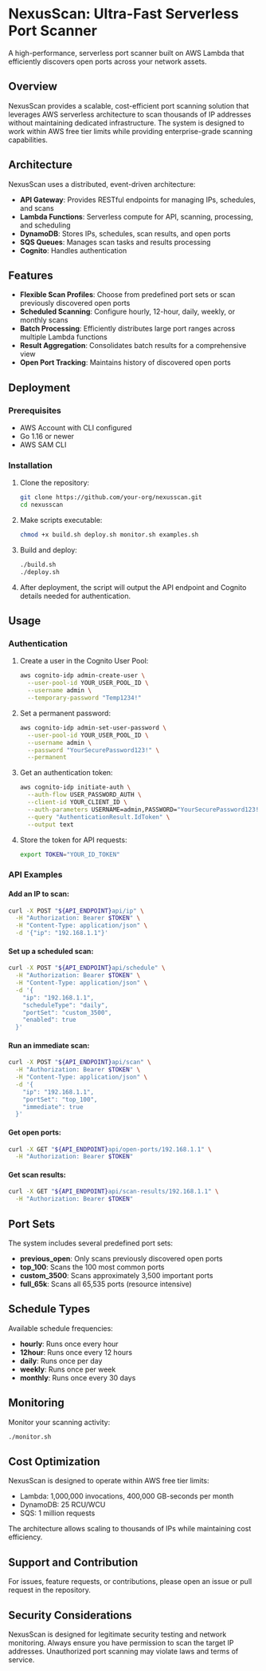 # NexusScan: Ultra-Fast Serverless Port Scanner

A high-performance, serverless port scanner built on AWS Lambda that efficiently discovers open ports across your network assets.

## Overview

NexusScan provides a scalable, cost-efficient port scanning solution that leverages AWS serverless architecture to scan thousands of IP addresses without maintaining dedicated infrastructure. The system is designed to work within AWS free tier limits while providing enterprise-grade scanning capabilities.

## Architecture

NexusScan uses a distributed, event-driven architecture:

- **API Gateway**: Provides RESTful endpoints for managing IPs, schedules, and scans
- **Lambda Functions**: Serverless compute for API, scanning, processing, and scheduling
- **DynamoDB**: Stores IPs, schedules, scan results, and open ports
- **SQS Queues**: Manages scan tasks and results processing
- **Cognito**: Handles authentication

## Features

- **Flexible Scan Profiles**: Choose from predefined port sets or scan previously discovered open ports
- **Scheduled Scanning**: Configure hourly, 12-hour, daily, weekly, or monthly scans
- **Batch Processing**: Efficiently distributes large port ranges across multiple Lambda functions
- **Result Aggregation**: Consolidates batch results for a comprehensive view
- **Open Port Tracking**: Maintains history of discovered open ports

## Deployment

### Prerequisites
- AWS Account with CLI configured
- Go 1.16 or newer
- AWS SAM CLI

### Installation

1. Clone the repository:
   ```bash
   git clone https://github.com/your-org/nexusscan.git
   cd nexusscan
   ```

2. Make scripts executable:
   ```bash
   chmod +x build.sh deploy.sh monitor.sh examples.sh
   ```

3. Build and deploy:
   ```bash
   ./build.sh
   ./deploy.sh
   ```

4. After deployment, the script will output the API endpoint and Cognito details needed for authentication.

## Usage

### Authentication

1. Create a user in the Cognito User Pool:
   ```bash
   aws cognito-idp admin-create-user \
     --user-pool-id YOUR_USER_POOL_ID \
     --username admin \
     --temporary-password "Temp1234!"
   ```

2. Set a permanent password:
   ```bash
   aws cognito-idp admin-set-user-password \
     --user-pool-id YOUR_USER_POOL_ID \
     --username admin \
     --password "YourSecurePassword123!" \
     --permanent
   ```

3. Get an authentication token:
   ```bash
   aws cognito-idp initiate-auth \
     --auth-flow USER_PASSWORD_AUTH \
     --client-id YOUR_CLIENT_ID \
     --auth-parameters USERNAME=admin,PASSWORD="YourSecurePassword123!" \
     --query "AuthenticationResult.IdToken" \
     --output text
   ```

4. Store the token for API requests:
   ```bash
   export TOKEN="YOUR_ID_TOKEN"
   ```

### API Examples

#### Add an IP to scan:
```bash
curl -X POST "${API_ENDPOINT}api/ip" \
  -H "Authorization: Bearer $TOKEN" \
  -H "Content-Type: application/json" \
  -d '{"ip": "192.168.1.1"}'
```

#### Set up a scheduled scan:
```bash
curl -X POST "${API_ENDPOINT}api/schedule" \
  -H "Authorization: Bearer $TOKEN" \
  -H "Content-Type: application/json" \
  -d '{
    "ip": "192.168.1.1",
    "scheduleType": "daily",
    "portSet": "custom_3500",
    "enabled": true
  }'
```

#### Run an immediate scan:
```bash
curl -X POST "${API_ENDPOINT}api/scan" \
  -H "Authorization: Bearer $TOKEN" \
  -H "Content-Type: application/json" \
  -d '{
    "ip": "192.168.1.1",
    "portSet": "top_100",
    "immediate": true
  }'
```

#### Get open ports:
```bash
curl -X GET "${API_ENDPOINT}api/open-ports/192.168.1.1" \
  -H "Authorization: Bearer $TOKEN"
```

#### Get scan results:
```bash
curl -X GET "${API_ENDPOINT}api/scan-results/192.168.1.1" \
  -H "Authorization: Bearer $TOKEN"
```

## Port Sets

The system includes several predefined port sets:

- **previous_open**: Only scans previously discovered open ports
- **top_100**: Scans the 100 most common ports
- **custom_3500**: Scans approximately 3,500 important ports
- **full_65k**: Scans all 65,535 ports (resource intensive)

## Schedule Types

Available schedule frequencies:

- **hourly**: Runs once every hour
- **12hour**: Runs once every 12 hours
- **daily**: Runs once per day
- **weekly**: Runs once per week
- **monthly**: Runs once every 30 days

## Monitoring

Monitor your scanning activity:
```bash
./monitor.sh
```

## Cost Optimization

NexusScan is designed to operate within AWS free tier limits:
- Lambda: 1,000,000 invocations, 400,000 GB-seconds per month
- DynamoDB: 25 RCU/WCU
- SQS: 1 million requests

The architecture allows scaling to thousands of IPs while maintaining cost efficiency.

## Support and Contribution

For issues, feature requests, or contributions, please open an issue or pull request in the repository.

## Security Considerations

NexusScan is designed for legitimate security testing and network monitoring. Always ensure you have permission to scan the target IP addresses. Unauthorized port scanning may violate laws and terms of service.
